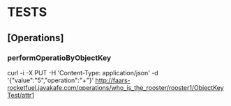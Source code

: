 # TESTS

## [Operations]
### performOperatioByObjectKey
curl -i -X PUT -H 'Content-Type: application/json' -d '{"value":"5","operation":"+"}' http://faars-rocketfuel.javakafe.com/operations/who_is_the_rooster/rooster1/ObjectKeyTest/attr1
